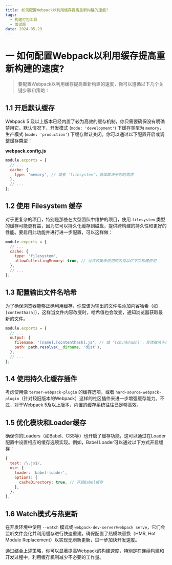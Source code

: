 ```yaml
---
title: 如何配置Webpack以利用缓存提高重新构建的速度?
tags:
  - 构建打包工具
  - 面试题
date: 2024-05-29
---
```

# 一 如何配置Webpack以利用缓存提高重新构建的速度?

> 要配置Webpack以利用缓存提高重新构建的速度，你可以遵循以下几个关键步骤和策略：

## 1.1 开启默认缓存

Webpack 5 及以上版本已经内置了较为高效的缓存机制，你只需要确保没有明确禁用它。默认情况下，开发模式 (`mode: 'development'`) 下缓存类型为 `memory`，生产模式 (`mode: 'production'`) 下缓存默认关闭。你可以通过以下配置开启或调整缓存类型：

**webpack.config.js**

```js
module.exports = {
  // ...
  cache: {
    type: 'memory', // 或者 'filesystem'，具体取决于你的需求
  },
  // ...
};
```

## 1.2 使用 Filesystem 缓存

对于更复杂的项目，特别是那些在大型团队中维护的项目，使用 `filesystem` 类型的缓存可能更有益，因为它可以持久化缓存到磁盘，提供跨构建的持久性和更好的性能。要启用此功能并进行进一步配置，可以这样做：

```js
module.exports = {
  // ...
  cache: {
    type: 'filesystem',
    allowCollectingMemory: true, // 允许收集未使用的内存以供下次构建使用
  },
  // ...
};
```

## 1.3 配置输出文件名哈希

为了确保浏览器能够正确利用缓存，你应该为输出的文件名添加内容哈希（如 `[contenthash]`），这样当文件内容改变时，哈希值也会改变，通知浏览器获取最新的文件。

```js
module.exports = {
  // ...
  output: {
    filename: '[name].[contenthash].js', // 或 '[chunkhash]'，具体取决于你的需求
    path: path.resolve(__dirname, 'dist'),
  },
  // ...
};
```

## 1.4 使用持久化缓存插件

考虑使用像 `terser-webpack-plugin` 的缓存选项，或者 `hard-source-webpack-plugin`（针对较旧版本的Webpack）这样的社区插件来进一步增强缓存能力。不过，对于Webpack 5及以上版本，内置的缓存系统往往已足够高效。

## 1.5 优化模块和Loader缓存

确保你的Loaders（如Babel、CSS等）也开启了缓存功能，这可以通过在Loader配置中设置相应的缓存选项实现。例如，Babel Loader可以通过以下方式开启缓存：

```js
{
  test: /\.js$/,
  use: {
    loader: 'babel-loader',
    options: {
      cacheDirectory: true, // 开启Babel缓存
    },
  },
},
```

## 1.6 Watch模式与热更新

在开发环境中使用 `--watch` 模式或 `webpack-dev-server`/`webpack serve`，它们会监听文件变化并利用缓存进行快速重建。确保配置了热模块替换（HMR, Hot Module Replacement）以实现无刷新更新，进一步加快开发速度。

通过结合上述策略，你可以显著提高Webpack的构建速度，特别是在连续构建和开发过程中，利用缓存机制减少不必要的工作量。

